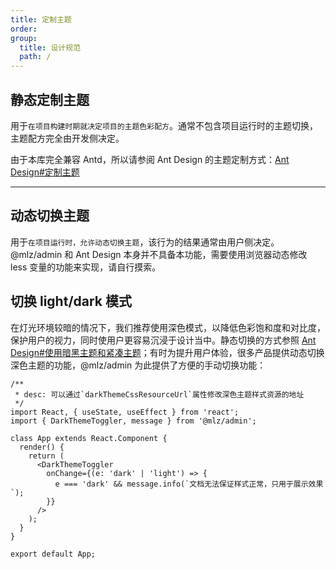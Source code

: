 ```yaml
---
title: 定制主题
order:
group:
  title: 设计规范
  path: /
---
```


## 静态定制主题

用于`在项目构建时期就决定项目的主题色彩配方`。通常不包含项目运行时的主题切换，主题配方完全由开发侧决定。

由于本库完全兼容 Antd，所以请参阅 Ant Design 的主题定制方式：[Ant Design#定制主题](https://ant.design/docs/react/customize-theme-cn)

---

## 动态切换主题

用于`在项目运行时，允许动态切换主题`，该行为的结果通常由用户侧决定。@mlz/admin 和 Ant Design 本身并不具备本功能，需要使用浏览器动态修改 less 变量的功能来实现，请自行摸索。

## 切换 light/dark 模式

在灯光环境较暗的情况下，我们推荐使用深色模式，以降低色彩饱和度和对比度，保护用户的视力，同时使用户更容易沉浸于设计当中。静态切换的方式参照 [Ant Design#使用暗黑主题和紧凑主题](https://ant.design/docs/react/customize-theme-cn#%E4%BD%BF%E7%94%A8%E6%9A%97%E9%BB%91%E4%B8%BB%E9%A2%98%E5%92%8C%E7%B4%A7%E5%87%91%E4%B8%BB%E9%A2%98)；有时为提升用户体验，很多产品提供动态切换深色主题的功能，@mlz/admin 为此提供了方便的手动切换功能：

```tsx
/**
 * desc: 可以通过`darkThemeCssResourceUrl`属性修改深色主题样式资源的地址
 */
import React, { useState, useEffect } from 'react';
import { DarkThemeToggler, message } from '@mlz/admin';

class App extends React.Component {
  render() {
    return (
      <DarkThemeToggler
        onChange={(e: 'dark' | 'light') => {
          e === 'dark' && message.info(`文档无法保证样式正常，只用于展示效果`);
        }}
      />
    );
  }
}

export default App;
```
